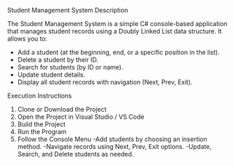 Student Management System
Description

The Student Management System is a simple C# console-based application that manages student records using a Doubly Linked List data structure.
It allows you to:

- Add a student (at the beginning, end, or a specific position in the list).
- Delete a student by their ID.
- Search for students (by ID or name).
- Update student details.
- Display all student records with navigation (Next, Prev, Exit).

 Execution Instructions

1. Clone or Download the Project
2. Open the Project in Visual Studio / VS Code
3. Build the Project
4. Run the Program
5. Follow the Console Menu
-Add students by choosing an insertion method.
-Navigate records using Next, Prev, Exit options.
-Update, Search, and Delete students as needed.
